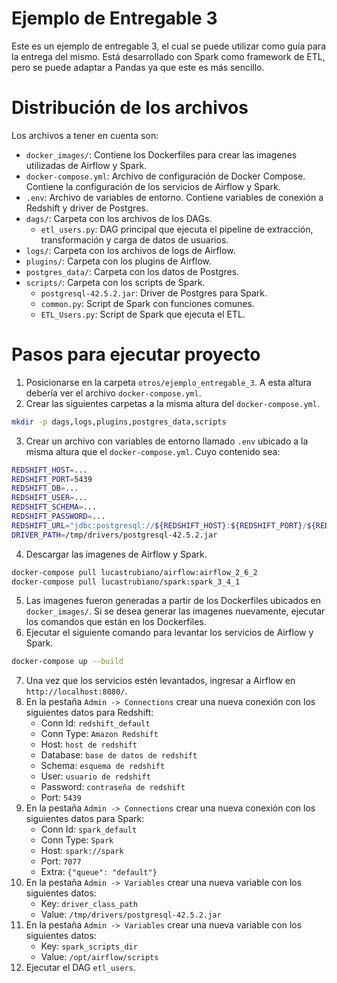 # Ejemplo de Entregable 3
Este es un ejemplo de entregable 3, el cual se puede utilizar como guía para la entrega del mismo. Está desarrollado con Spark como framework de ETL, pero se puede adaptar a Pandas ya que este es más sencillo.

# Distribución de los archivos
Los archivos a tener en cuenta son:
* `docker_images/`: Contiene los Dockerfiles para crear las imagenes utilizadas de Airflow y Spark.
* `docker-compose.yml`: Archivo de configuración de Docker Compose. Contiene la configuración de los servicios de Airflow y Spark.
* `.env`: Archivo de variables de entorno. Contiene variables de conexión a Redshift y driver de Postgres.
* `dags/`: Carpeta con los archivos de los DAGs.
    * `etl_users.py`: DAG principal que ejecuta el pipeline de extracción, transformación y carga de datos de usuarios.
* `logs/`: Carpeta con los archivos de logs de Airflow.
* `plugins/`: Carpeta con los plugins de Airflow.
* `postgres_data/`: Carpeta con los datos de Postgres.
* `scripts/`: Carpeta con los scripts de Spark.
    * `postgresql-42.5.2.jar`: Driver de Postgres para Spark.
    * `common.py`: Script de Spark con funciones comunes.
    * `ETL_Users.py`: Script de Spark que ejecuta el ETL.

# Pasos para ejecutar proyecto
1. Posicionarse en la carpeta `otros/ejemplo_entregable_3`. A esta altura debería ver el archivo `docker-compose.yml`.
2. Crear las siguientes carpetas a la misma altura del `docker-compose.yml`.
```bash
mkdir -p dags,logs,plugins,postgres_data,scripts
```
3. Crear un archivo con variables de entorno llamado `.env` ubicado a la misma altura que el `docker-compose.yml`. Cuyo contenido sea:
```bash
REDSHIFT_HOST=...
REDSHIFT_PORT=5439
REDSHIFT_DB=...
REDSHIFT_USER=...
REDSHIFT_SCHEMA=...
REDSHIFT_PASSWORD=...
REDSHIFT_URL="jdbc:postgresql://${REDSHIFT_HOST}:${REDSHIFT_PORT}/${REDSHIFT_DB}?user=${REDSHIFT_USER}&password=${REDSHIFT_PASSWORD}"
DRIVER_PATH=/tmp/drivers/postgresql-42.5.2.jar
```
4. Descargar las imagenes de Airflow y Spark.
```bash
docker-compose pull lucastrubiano/airflow:airflow_2_6_2
docker-compose pull lucastrubiano/spark:spark_3_4_1
```
5. Las imagenes fueron generadas a partir de los Dockerfiles ubicados en `docker_images/`. Si se desea generar las imagenes nuevamente, ejecutar los comandos que están en los Dockerfiles.
6. Ejecutar el siguiente comando para levantar los servicios de Airflow y Spark.
```bash
docker-compose up --build
```
7. Una vez que los servicios estén levantados, ingresar a Airflow en `http://localhost:8080/`.
8. En la pestaña `Admin -> Connections` crear una nueva conexión con los siguientes datos para Redshift:
    * Conn Id: `redshift_default`
    * Conn Type: `Amazon Redshift`
    * Host: `host de redshift`
    * Database: `base de datos de redshift`
    * Schema: `esquema de redshift`
    * User: `usuario de redshift`
    * Password: `contraseña de redshift`
    * Port: `5439`
9. En la pestaña `Admin -> Connections` crear una nueva conexión con los siguientes datos para Spark:
    * Conn Id: `spark_default`
    * Conn Type: `Spark`
    * Host: `spark://spark`
    * Port: `7077`
    * Extra: `{"queue": "default"}`
10. En la pestaña `Admin -> Variables` crear una nueva variable con los siguientes datos:
    * Key: `driver_class_path`
    * Value: `/tmp/drivers/postgresql-42.5.2.jar`
11. En la pestaña `Admin -> Variables` crear una nueva variable con los siguientes datos:
    * Key: `spark_scripts_dir`
    * Value: `/opt/airflow/scripts`
12. Ejecutar el DAG `etl_users`.